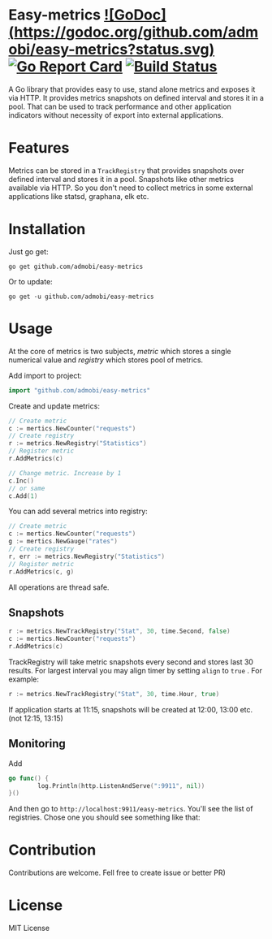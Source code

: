 # Easy-metrics [![GoDoc] (https://godoc.org/github.com/admobi/easy-metrics?status.svg)](https://godoc.org/github.com/admobi/easy-metrics) [![Go Report Card](https://goreportcard.com/badge/github.com/admobi/easy-metrics)](https://goreportcard.com/report/github.com/admobi/easy-metrics) [![Build Status](https://travis-ci.org/admobi/easy-metrics.svg?branch=master)](https://travis-ci.org/admobi/easy-metrics)
A Go library that provides easy to use, stand alone metrics and exposes it via HTTP.
It provides metrics snapshots on defined interval and stores it in a pool.
That can be used to track performance and other application indicators without necessity of export into external applications.

# Features
Metrics can be stored in a `TrackRegistry` that provides snapshots over defined interval and stores it in a pool. Snapshots like other metrics available via HTTP.
So you don't need to collect metrics in some external applications like statsd, graphana, elk etc.

# Installation
Just go get:
```
go get github.com/admobi/easy-metrics
```

Or to update:
``` 
go get -u github.com/admobi/easy-metrics
```

# Usage
At the core of metrics is two subjects, *metric* which stores a single numerical value
and *registry* which stores pool of metrics.

Add import to project:
```go
import "github.com/admobi/easy-metrics"
```

Create and update metrics:
```go
// Create metric
c := mertics.NewCounter("requests")
// Create registry
r := metrics.NewRegistry("Statistics")
// Register metric
r.AddMetrics(c)

// Change metric. Increase by 1 
c.Inc()
// or same
c.Add(1)
```

You can add several metrics into registry:
```go
// Create metric
c := mertics.NewCounter("requests")
g := mertics.NewGauge("rates")
// Create registry
r, err := metrics.NewRegistry("Statistics")
// Register metric
r.AddMetrics(c, g)
```

All operations are thread safe.

## Snapshots
```go
r := metrics.NewTrackRegistry("Stat", 30, time.Second, false)
c := mertics.NewCounter("requests")
r.AddMetrics(c)
```

TrackRegistry will take metric snapshots every second and stores last 30 results.
For largest interval you may align timer by setting `align` to `true` . For example:
```go
r := metrics.NewTrackRegistry("Stat", 30, time.Hour, true)
```
If application starts at 11:15, snapshots will be created at 12:00, 13:00 etc. (not 12:15, 13:15)

## Monitoring
Add 
```go
go func() {
		log.Println(http.ListenAndServe(":9911", nil))
}()
```

And then go to `http://localhost:9911/easy-metrics`. You'll see the list of registries. Chose one you should see something like that:

# Contribution
Contributions are welcome. Fell free to create issue or better PR)

# License
MIT License